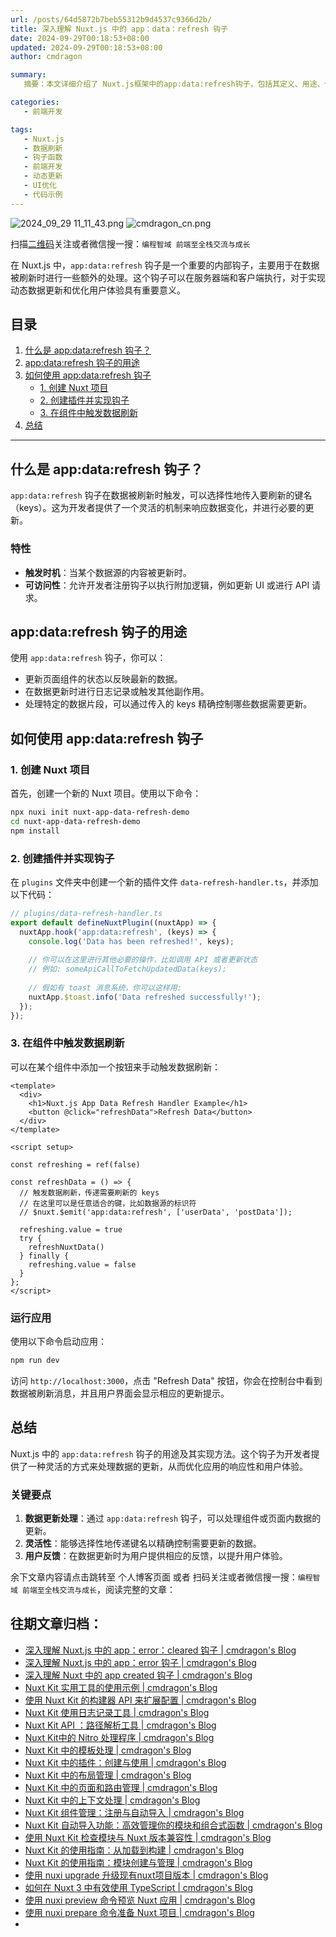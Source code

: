 ```yaml
---
url: /posts/64d5872b7beb55312b9d4537c9366d2b/
title: 深入理解 Nuxt.js 中的 app：data：refresh 钩子
date: 2024-09-29T00:18:53+08:00
updated: 2024-09-29T00:18:53+08:00
author: cmdragon

summary:
   摘要：本文详细介绍了 Nuxt.js框架中的app:data:refresh钩子，包括其定义、用途、使用方法及实际应用案例。该钩子用于在数据刷新时执行额外处理，支持服务器端和客户端，有助于优化动态数据更新和用户体验。

categories:
   - 前端开发

tags:
   - Nuxt.js
   - 数据刷新
   - 钩子函数
   - 前端开发
   - 动态更新
   - UI优化
   - 代码示例
---
```


<img src="https://static.cmdragon.cn/blog/images/2024_09_29 11_11_43.png@blog" title="2024_09_29 11_11_43.png" alt="2024_09_29 11_11_43.png"/>

<img src="https://api2.cmdragon.cn/upload/cmder/20250304_012821924.jpg" title="cmdragon_cn.png" alt="cmdragon_cn.png"/>


扫描[二维码](https://api2.cmdragon.cn/upload/cmder/20250304_012821924.jpg)关注或者微信搜一搜：`编程智域 前端至全栈交流与成长`



在 Nuxt.js 中，`app:data:refresh` 钩子是一个重要的内部钩子，主要用于在数据被刷新时进行一些额外的处理。这个钩子可以在服务器端和客户端执行，对于实现动态数据更新和优化用户体验具有重要意义。

## 目录

1. [什么是 app:data:refresh 钩子？](#什么是-appdatarefresh-钩子)
2. [app:data:refresh 钩子的用途](#appdatarefresh-钩子的用途)
3. [如何使用 app:data:refresh 钩子](#如何使用-appdatarefresh-钩子)
   - [1. 创建 Nuxt 项目](#1-创建-nuxt-项目)
   - [2. 创建插件并实现钩子](#2-创建插件并实现钩子)
   - [3. 在组件中触发数据刷新](#3-在组件中触发数据刷新)
4. [总结](#总结)

---

## 什么是 app:data:refresh 钩子？

`app:data:refresh` 钩子在数据被刷新时触发，可以选择性地传入要刷新的键名（keys）。这为开发者提供了一个灵活的机制来响应数据变化，并进行必要的更新。

### 特性

- **触发时机**：当某个数据源的内容被更新时。
- **可访问性**：允许开发者注册钩子以执行附加逻辑，例如更新 UI 或进行 API 请求。

## app:data:refresh 钩子的用途

使用 `app:data:refresh` 钩子，你可以：

- 更新页面组件的状态以反映最新的数据。
- 在数据更新时进行日志记录或触发其他副作用。
- 处理特定的数据片段，可以通过传入的 keys 精确控制哪些数据需要更新。

## 如何使用 app:data:refresh 钩子

### 1. 创建 Nuxt 项目

首先，创建一个新的 Nuxt 项目。使用以下命令：

```bash
npx nuxi init nuxt-app-data-refresh-demo
cd nuxt-app-data-refresh-demo
npm install
```

### 2. 创建插件并实现钩子

在 `plugins` 文件夹中创建一个新的插件文件 `data-refresh-handler.ts`，并添加以下代码：

```javascript
// plugins/data-refresh-handler.ts
export default defineNuxtPlugin((nuxtApp) => {
  nuxtApp.hook('app:data:refresh', (keys) => {
    console.log('Data has been refreshed!', keys);
    
    // 你可以在这里进行其他必要的操作，比如调用 API 或者更新状态
    // 例如: someApiCallToFetchUpdatedData(keys);
    
    // 假如有 toast 消息系统，你可以这样用:
    nuxtApp.$toast.info('Data refreshed successfully!');
  });
});
```

### 3. 在组件中触发数据刷新

可以在某个组件中添加一个按钮来手动触发数据刷新：

```vue
<template>
  <div>
    <h1>Nuxt.js App Data Refresh Handler Example</h1>
    <button @click="refreshData">Refresh Data</button>
  </div>
</template>

<script setup>

const refreshing = ref(false)

const refreshData = () => {
  // 触发数据刷新，传递需要刷新的 keys
  // 在这里可以是任意适合的键，比如数据源的标识符
  // $nuxt.$emit('app:data:refresh', ['userData', 'postData']);
  
  refreshing.value = true
  try {
    refreshNuxtData()
  } finally {
    refreshing.value = false
  }
};
</script>
```

### 运行应用

使用以下命令启动应用：

```bash
npm run dev
```

访问 `http://localhost:3000`，点击 "Refresh Data" 按钮，你会在控制台中看到数据被刷新消息，并且用户界面会显示相应的更新提示。

## 总结

Nuxt.js 中的 `app:data:refresh` 钩子的用途及其实现方法。这个钩子为开发者提供了一种灵活的方式来处理数据的更新，从而优化应用的响应性和用户体验。

### 关键要点

1. **数据更新处理**：通过 `app:data:refresh` 钩子，可以处理组件或页面内数据的更新。
2. **灵活性**：能够选择性地传递键名以精确控制需要更新的数据。
3. **用户反馈**：在数据更新时为用户提供相应的反馈，以提升用户体验。


余下文章内容请点击跳转至 个人博客页面 或者 扫码关注或者微信搜一搜：`编程智域 前端至全栈交流与成长`，阅读完整的文章：

## 往期文章归档：

- [深入理解 Nuxt.js 中的 app：error：cleared 钩子 | cmdragon's Blog](https://blog.cmdragon.cn/posts/732d62232fb8/)
- [深入理解 Nuxt.js 中的 app：error 钩子 | cmdragon's Blog](https://blog.cmdragon.cn/posts/cb83a085e7a4/)
- [深入理解 Nuxt 中的 app created 钩子 | cmdragon's Blog](https://blog.cmdragon.cn/posts/188ad06ef45a/)
- [Nuxt Kit 实用工具的使用示例 | cmdragon's Blog](https://blog.cmdragon.cn/posts/a66da411afd2/)
- [使用 Nuxt Kit 的构建器 API 来扩展配置 | cmdragon's Blog](https://blog.cmdragon.cn/posts/f6e87c3cf111/)
- [Nuxt Kit 使用日志记录工具 | cmdragon's Blog](https://blog.cmdragon.cn/posts/37ad5a680e7d/)
- [Nuxt Kit API ：路径解析工具 | cmdragon's Blog](https://blog.cmdragon.cn/posts/441492dbf6ae/)
- [Nuxt Kit中的 Nitro 处理程序 | cmdragon's Blog](https://blog.cmdragon.cn/posts/2bd1fe409aca/)
- [Nuxt Kit 中的模板处理 | cmdragon's Blog](https://blog.cmdragon.cn/posts/4cf144d7b562/)
- [Nuxt Kit 中的插件：创建与使用 | cmdragon's Blog](https://blog.cmdragon.cn/posts/080baafc9cf0/)
- [Nuxt Kit 中的布局管理 | cmdragon's Blog](https://blog.cmdragon.cn/posts/1c99e3fc4fb0/)
- [Nuxt Kit 中的页面和路由管理 | cmdragon's Blog](https://blog.cmdragon.cn/posts/85c68e006ffc/)
- [Nuxt Kit 中的上下文处理 | cmdragon's Blog](https://blog.cmdragon.cn/posts/83b074b7a330/)
- [Nuxt Kit 组件管理：注册与自动导入 | cmdragon's Blog](https://blog.cmdragon.cn/posts/1097e357ea9a/)
- [Nuxt Kit 自动导入功能：高效管理你的模块和组合式函数 | cmdragon's Blog](https://blog.cmdragon.cn/posts/54548c5422db/)
- [使用 Nuxt Kit 检查模块与 Nuxt 版本兼容性 | cmdragon's Blog](https://blog.cmdragon.cn/posts/7739f2e3f502/)
- [Nuxt Kit 的使用指南：从加载到构建 | cmdragon's Blog](https://blog.cmdragon.cn/posts/89214487bbdc/)
- [Nuxt Kit 的使用指南：模块创建与管理 | cmdragon's Blog](https://blog.cmdragon.cn/posts/4dc052ff586b/)
- [使用 nuxi upgrade 升级现有nuxt项目版本 | cmdragon's Blog](https://blog.cmdragon.cn/posts/07ce67a781de/)
- [如何在 Nuxt 3 中有效使用 TypeScript | cmdragon's Blog](https://blog.cmdragon.cn/posts/cd079a58ef40/)
- [使用 nuxi preview 命令预览 Nuxt 应用 | cmdragon's Blog](https://blog.cmdragon.cn/posts/7f243ae60d60/)
- [使用 nuxi prepare 命令准备 Nuxt 项目 | cmdragon's Blog](https://blog.cmdragon.cn/posts/1df59c03194c/)
-

